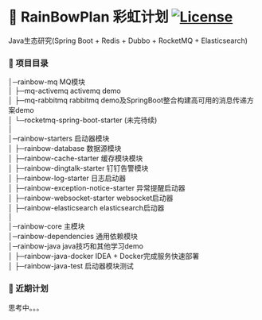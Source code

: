 #  🌈 RainBowPlan 彩虹计划 [![License](http://img.shields.io/:license-apache-brightgreen.svg)](http://www.apache.org/licenses/LICENSE-2.0.html)
Java生态研究(Spring Boot + Redis + Dubbo + RocketMQ + Elasticsearch)

### 🌱 项目目录

   │─rainbow-mq MQ模块  
   │ ├─mq-activemq  activemq demo  
   │ ├─mq-rabbitmq  rabbitmq demo及SpringBoot整合构建高可用的消息传递方案demo  
   │ └─rocketmq-spring-boot-starter (未完待续)  
   │      
   │─rainbow-starters 启动器模块  
   │ ├─rainbow-database 数据源模块    
   │ ├─rainbow-cache-starter 缓存模块模块    
   │ ├─rainbow-dingtalk-starter 钉钉告警模块      
   │ ├─rainbow-log-starter 日志启动器    
   │ ├─rainbow-exception-notice-starter 异常提醒启动器      
   │ ├─rainbow-websocket-starter websocket启动器     
   │ ├─rainbow-elasticsearch elasticsearch启动器       
   │      
   │─rainbow-core 主模块  
   │─rainbow-dependencies 通用依赖模块  
   │─rainbow-java java技巧和其他学习demo   
   │ ├─rainbow-java-docker  IDEA + Docker完成服务快速部署     
   │ ├─rainbow-java-test  启动器模块测试     
   
### 🎯 近期计划
 
思考中。。。